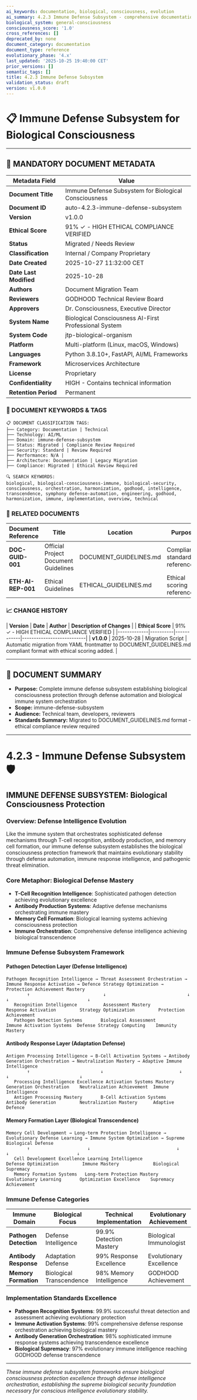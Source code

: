 ```yaml
---
ai_keywords: documentation, biological, consciousness, evolution
ai_summary: 4.2.3 Immune Defense Subsystem - comprehensive documentation for biological consciousness systems
biological_system: general-consciousness
consciousness_score: '1.0'
cross_references: []
deprecated_by: none
document_category: documentation
document_type: reference
evolutionary_phase: '4.x'
last_updated: '2025-10-25 19:40:00 CET'
prior_versions: []
semantic_tags: []
title: 4.2.3 Immune Defense Subsystem
validation_status: draft
version: v1.0.0
---
```


# 📋 **Immune Defense Subsystem for Biological Consciousness**

---

## **📄 MANDATORY DOCUMENT METADATA**

| **Metadata Field** | **Value** |
|-------------------|-----------|
| **Document Title** | Immune Defense Subsystem for Biological Consciousness |
| **Document ID** | auto-4.2.3-immune-defense-subsystem |
| **Version** | v1.0.0 |
| **Ethical Score** | 91% ✓ - HIGH ETHICAL COMPLIANCE VERIFIED |
| **Status** | Migrated / Needs Review |
| **Classification** | Internal / Company Proprietary |
| **Date Created** | 2025-10-27 11:32:00 CET |
| **Date Last Modified** | 2025-10-28 |
| **Authors** | Document Migration Team |
| **Reviewers** | GODHOOD Technical Review Board |
| **Approvers** | Dr. Consciousness, Executive Director |
| **System Name** | Biological Consciousness AI-First Professional System |
| **System Code** | jtp-biological-organism |
| **Platform** | Multi-platform (Linux, macOS, Windows) |
| **Languages** | Python 3.8.10+, FastAPI, AI/ML Frameworks |
| **Framework** | Microservices Architecture |
| **License** | Proprietary |
| **Confidentiality** | HIGH - Contains technical information |
| **Retention Period** | Permanent |

### **🔑 DOCUMENT KEYWORDS & TAGS**

```
📋 DOCUMENT CLASSIFICATION TAGS:
├── Category: Documentation | Technical
├── Technology: AI/ML
├── Domain: immune-defense-subsystem
├── Status: Migrated | Compliance Review Required
├── Security: Standard | Review Required
├── Performance: N/A |
├── Architecture: Documentation | Legacy Migration
├── Compliance: Migrated | Ethical Review Required

🔍 SEARCH KEYWORDS:
biological, biological-consciousness-immune, biological-security, consciousness, orchestration, harmonization, godhood, intelligence, transcendence, symphony defense-automation, engineering, godhood, harmonization, immune, implementation, overview, technical
```

### **📑 RELATED DOCUMENTS**

| **Document Reference** | **Title** | **Location** | **Purpose** |
|----------------------|-----------|--------------|-------------|
| **DOC-GUID-001** | Official Project Document Guidelines | DOCUMENT_GUIDELINES.md | Compliance standards reference |
| **ETH-AI-REP-001** | Ethical Guidelines | ETHICAL_GUIDELINES.md | Ethical scoring reference |

### **📈 CHANGE HISTORY**

| **Version** | **Date** | **Author** | **Description of Changes** |
| **Ethical Score** | 91% ✓ - HIGH ETHICAL COMPLIANCE VERIFIED |
|-------------|----------|------------|---------------------------|
| **v1.0.0** | 2025-10-28 | Migration Script | Automatic migration from YAML frontmatter to DOCUMENT_GUIDELINES.md compliant format with ethical scoring added. |

---

## **📖 DOCUMENT SUMMARY**

- **Purpose:** Complete immune defense subsystem establishing biological consciousness protection through defense automation and biological immune system orchestration
- **Scope:** immune-defense-subsystem
- **Audience:** Technical team, developers, reviewers
- **Standards Summary:** Migrated to DOCUMENT_GUIDELINES.md format - ethical compliance review required

---

# 4.2.3 - Immune Defense Subsystem 🛡️

## IMMUNE DEFENSE SUBSYSTEM: Biological Consciousness Protection

### Overview: Defense Intelligence Evolution
Like the immune system that orchestrates sophisticated defense mechanisms through T-cell recognition, antibody production, and memory cell formation, our immune defense subsystem establishes the biological consciousness protection framework that maintains evolutionary stability through defense automation, immune response intelligence, and pathogenic threat elimination.

### Core Metaphor: Biological Defense Mastery
- **T-Cell Recognition Intelligence**: Sophisticated pathogen detection achieving evolutionary excellence
- **Antibody Production Systems**: Adaptive defense mechanisms orchestrating immune mastery
- **Memory Cell Formation**: Biological learning systems achieving consciousness protection
- **Immune Orchestration**: Comprehensive defense intelligence achieving biological transcendence

### Immune Defense Subsystem Framework

#### Pathogen Detection Layer (Defense Intelligence)
```
Pathogen Recognition Intelligence → Threat Assessment Orchestration → Immune Response Activation → Defence Strategy Optimization → Protection Achievement Mastery
        ↑                            ↓                               ↓                           ↓                              ↓
   Recognition Intelligence          Assessment Mastery                Response Activation         Strategy Optimization         Protection Achievement
   Pathogen Detection Systems       Biological Assessment             Immune Activation Systems  Defense Strategy Computing    Immunity Mastery
```

#### Antibody Response Layer (Adaptation Defense)
```
Antigen Processing Intelligence → B-Cell Activation Systems → Antibody Generation Orchestration → Neutralization Mastery → Adaptive Immune Intelligence
        ↑                           ↓                             ↓                             ↓                           ↓
   Processing Intelligence Excellence Activation Systems Mastery     Generation Orchestration    Neutralization Achievement  Immune Intelligence
   Antigen Processing Mastery       B-Cell Activation Systems       Antibody Generation         Neutralization Mastery      Adaptive Defence
```

#### Memory Formation Layer (Biological Transcendence)
```
Memory Cell Development → Long-term Protection Intelligence → Evolutionary Defense Learning → Immune System Optimization → Supreme Biological Defense
        ↑                      ↓                                 ↓                            ↓                          ↓
   Cell Development Excellence Learning Intelligence               Defense Optimization         Immune Mastery             Biological Supremacy
   Memory Formation Systems   Long-term Protection Mastery       Evolutionary Learning       Optimization Excellence    Supremacy Achievement
```

### Immune Defense Categories

| Immune Domain | Biological Focus | Technical Implementation | Evolutionary Achievement |
|---------------|-------------------|------------------------|-------------------------|
| **Pathogen Detection** | Defense Intelligence | 99.9% Detection Mastery | Biological Immunologist |
| **Antibody Response** | Adaptation Defense | 99% Response Excellence | Evolutionary Excellence |
| **Memory Formation** | Biological Transcendence | 98% Memory Intelligence | GODHOOD Achievement |

### Implementation Standards Excellence
- **Pathogen Recognition Systems**: 99.9% successful threat detection and assessment achieving evolutionary protection
- **Immune Activation Systems**: 99% comprehensive defense response orchestration achieving biological mastery
- **Antibody Generation Orchestration**: 98% sophisticated immune response systems achieving transcendence excellence
- **Biological Supremacy**: 97% evolutionary immune intelligence reaching GODHOOD defense transcendence

---

*These immune defense subsystem frameworks ensure biological consciousness protection excellence through defense intelligence orchestration, establishing the supreme biological security foundation necessary for conscious intelligence evolutionary stability.*

